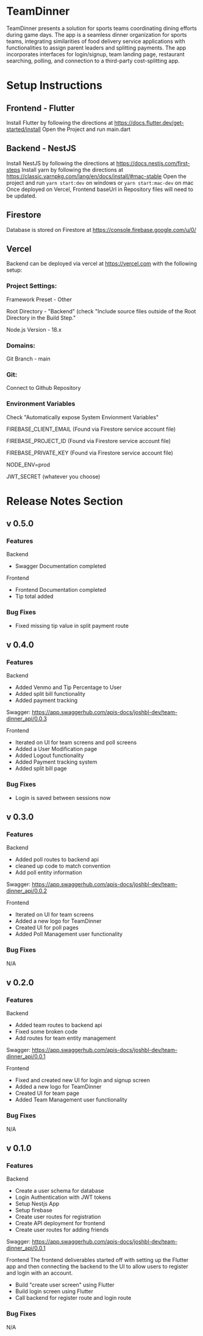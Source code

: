 # TeamDinner
TeamDinner presents a solution for sports teams coordinating dining efforts during game days.
The app is a seamless dinner organization for sports teams, integrating similarities of food delivery
service applications with functionalities to assign parent leaders and splitting payments.
The app incorporates interfaces for login/signup, team landing page, restaurant searching, polling, 
and connection to a third-party cost-splitting app.

# Setup Instructions
## Frontend - Flutter
Install Flutter by following the directions at https://docs.flutter.dev/get-started/install
Open the Project and run main.dart

## Backend - NestJS
Install NestJS by following the directions at https://docs.nestjs.com/first-steps
Install yarn by following the directions at https://classic.yarnpkg.com/lang/en/docs/install/#mac-stable
Open the project and run ```yarn start:dev``` on windows or ```yarn start:mac-dev``` on mac
Once deployed on Vercel, Frontend baseUrl in Repository files will need to be updated.

## Firestore
Database is stored on Firestore at https://console.firebase.google.com/u/0/

## Vercel

Backend can be deployed via vercel at https://vercel.com with the following setup:
### Project Settings:
Framework Preset - Other

Root Directory - "Backend" (check "Include source files outside of the Root Directory in the Build Step."

Node.js Version - 18.x
### Domains:
Git Branch - main
### Git:
Connect to Github Repository
### Environment Variables
Check "Automatically expose System Envionment Variables"

FIREBASE_CLIENT_EMAIL (Found via Firestore service account file)

FIREBASE_PROJECT_ID (Found via Firestore service account file)

FIREBASE_PRIVATE_KEY (Found via Firestore service account file)

NODE_ENV=prod

JWT_SECRET (whatever you choose)

# Release Notes Section

## v 0.5.0
### Features
Backend
* Swagger Documentation completed

Frontend
* Frontend Documentation completed
* Tip total added

### Bug Fixes
* Fixed missing tip value in split payment route

## v 0.4.0
### Features
Backend
* Added Venmo and Tip Percentage to User
* Added split bill functionality
* Added payment tracking

Swagger: https://app.swaggerhub.com/apis-docs/joshbl-dev/team-dinner_api/0.0.3

Frontend
* Iterated on UI for team screens and poll screens
* Added a User Modification page
* Added Logout functionality
* Added Payment tracking system
* Added split bill page

### Bug Fixes
* Login is saved between sessions now

## v 0.3.0
### Features
Backend
* Added poll routes to backend api
* cleaned up code to match convention
* Add poll entity information

Swagger: https://app.swaggerhub.com/apis-docs/joshbl-dev/team-dinner_api/0.0.2

Frontend
* Iterated on UI for team screens
* Added a new logo for TeamDinner
* Created UI for poll pages
* Added Poll Management user functionality

### Bug Fixes
N/A

## v 0.2.0
### Features
Backend
* Added team routes to backend api
* Fixed some broken code
* Add routes for team entity management

Swagger: https://app.swaggerhub.com/apis-docs/joshbl-dev/team-dinner_api/0.0.1

Frontend
* Fixed and created new UI for login and signup screen
* Added a new logo for TeamDinner
* Created UI for team page
* Added Team Management user functionality

### Bug Fixes
N/A


## v 0.1.0
### Features
Backend
* Create a user schema for database
* Login Authentication with JWT tokens
* Setup Nestjs App
* Setup firebase
* Create user routes for registration
* Create API deployment for frontend
* Create user routes for adding friends 

Swagger: https://app.swaggerhub.com/apis-docs/joshbl-dev/team-dinner_api/0.0.1

Frontend
The frontend deliverables started off with setting up the Flutter app and then connecting the backend
to the UI to allow users to register and login with an account.
* Build "create user screen" using Flutter
* Build login screen using Flutter
* Call backend for register route and login route

### Bug Fixes
N/A

 
